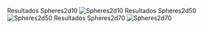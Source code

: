 Resultados Spheres2d10
![Spheres2d10](https://github.com/JLOS1505/Sem_IA_ll/assets/83027338/ebec2842-5163-4bd8-87a7-b8dcc350968d)
Resultados Spheres2d50
![Spheres2d50](https://github.com/JLOS1505/Sem_IA_ll/assets/83027338/c82d1d30-5eca-4408-8f46-fd09b21834f3)
Resultados Spheres2d70
![Spheres2d70](https://github.com/JLOS1505/Sem_IA_ll/assets/83027338/e7f747b5-4e59-499a-9300-fee2d0fde178)
